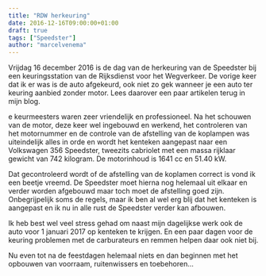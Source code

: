 ```yaml
---
title: "RDW herkeuring"
date: 2016-12-16T09:00:00+01:00
draft: true
tags: ["Speedster"]
author: "marcelvenema"
---
```


Vrijdag 16 december 2016 is de dag van de herkeuring van de Speedster bij een keuringsstation van de Rijksdienst voor het Wegverkeer. De vorige keer dat ik er was is de auto afgekeurd, ook niet zo gek wanneer je een auto ter keuring aanbied zonder motor. Lees daarover een paar artikelen terug in mijn blog.

e keurmeesters waren zeer vriendelijk en professioneel. Na het schouwen van de motor, deze keer wel ingebouwd en werkend, het controleren van het motornummer en de controle van de afstelling van de koplampen was uiteindelijk alles in orde en wordt het kenteken aangepast naar een Volkswagen 356 Speedster, tweezits cabriolet  met een massa rijklaar gewicht van  742 kilogram. De motorinhoud is 1641 cc en 51.40 kW.


Dat gecontroleerd wordt of de afstelling van de koplamen correct is vond ik een beetje vreemd. De Speedster moet hierna nog helemaal uit elkaar en verder worden afgebouwd maar toch moet de afstelling goed zijn. Onbegrijpelijk soms de regels, maar ik ben al wel erg blij dat het kenteken is aangepast en ik nu in alle rust de Speedster verder kan afbouwen.


Ik heb best wel veel stress gehad om naast mijn dagelijkse werk ook de auto voor 1 januari 2017 op kenteken te krijgen. En een paar dagen voor de keuring problemen met de carburateurs en remmen helpen daar ook niet bij.


Nu even tot na de feestdagen helemaal niets en dan beginnen met het opbouwen van voorraam, ruitenwissers en toebehoren...
